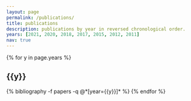 ```yaml
---
layout: page
permalink: /publications/
title: publications
description: publications by year in reversed chronological order.
years: [2021, 2020, 2018, 2017, 2015, 2012, 2011]
nav: true
---
```


<div class="publications">

{% for y in page.years %}
  <h2 class="year">{{y}}</h2>
  {% bibliography -f papers -q @*[year={{y}}]* %}
{% endfor %}

</div>
